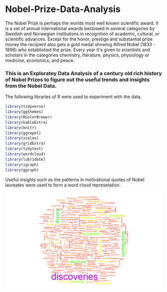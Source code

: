 # Nobel-Prize-Data-Analysis

The Nobel Prize is perhaps the worlds most well known scientific award.
It is a set of annual international awards bestowed in several categories by Swedish and Norwegian institutions in recognition of academic, cultural, or scientific advances.
Except for the honor, prestige and substantial prize money the recipient also gets a gold medal showing Alfred Nobel (1833 - 1896) who established the prize. Every year it's given to scientists and scholars in the categories chemistry, literature, physics, physiology or medicine, economics, and peace.

### This is an Exploratoy Data Analysis of a century old rich history of Nobel Prizes to figure out the useful trends and insights from the Nobel Data.

The following libraries of R were used to experiment with the data.

```r
library(tidyverse)
library(ggthemes)
library(RColorBrewer)
library(kableExtra)
library(knitr)
library(ggrepel)
library(scales)
library(gridExtra)
library(tidytext)
library(wordcloud)
library(lubridate)
library(igraph)
library(ggraph)
```
Useful insights such as the patterns in motivational quotes of Nobel laureates were used to form a word cloud represetation.

![alt text](https://github.com/bhartendudubey/Nobel-Prize-Data-Analysis/blob/master/plots/Rplot-18.PNG?raw=true)
